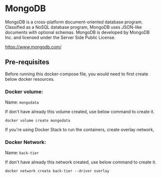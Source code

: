 # MongoDB

MongoDB is a cross-platform document-oriented database program. Classified as a NoSQL database program, MongoDB uses JSON-like documents with optional schemas. MongoDB is developed by MongoDB Inc. and licensed under the Server Side Public License.

https://www.mongodb.com/


## Pre-requisites

Before running this docker-compose file, you would need to first create below docker resources.

### Docker volume:
Name: `mongodata`

If don't have already this volume created, use below command to create it.
```
docker volume create mongodata
```

If you're using Docker Stack to run the containers, create overlay network,

### Docker Network:
Name: `back-tier`

If don't have already this network created, use below command to create it.
```
docker network create back-tier --driver overlay
```

